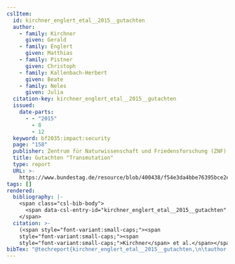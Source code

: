 ```yaml
---
cslItem:
  id: kirchner_englert_etal__2015__gutachten
  author:
    - family: Kirchner
      given: Gerald
    - family: Englert
      given: Matthias
    - family: Pistner
      given: Christoph
    - family: Kallenbach-Herbert
      given: Beate
    - family: Neles
      given: Julia
  citation-key: kirchner_englert_etal__2015__gutachten
  issued:
    date-parts:
      - - "2015"
        - 8
        - 12
  keyword: bf2035:impact:security
  page: "158"
  publisher: Zentrum für Naturwissenschaft und Friedensforschung (ZNF) und Öko-Institut
  title: Gutachten "Transmutation"
  type: report
  URL: >-
    https://www.bundestag.de/resource/blob/400438/f54e3da4bbe76395bce2e40721212379/kmat_48-data.pdf
tags: []
rendered:
  bibliography: |-
    <span class="csl-bib-body">
      <span data-csl-entry-id="kirchner_englert_etal__2015__gutachten" class="csl-entry"><span class='author-bib'>Kirchner, Englert, M., Pistner, C., Kallenbach-Herbert, B., &#38; Neles, J.</span>. <span class='date-bib'>(2015)</span>. <span class='title'><i><b><span style="font-style:normal;">Gutachten „Transmutation“</span></b></i></span> (S. 158). Zentrum für Naturwissenschaft und Friedensforschung (ZNF) und Öko-Institut. <span class='URL'><a href='https://www.bundestag.de/resource/blob/400438/f54e3da4bbe76395bce2e40721212379/kmat_48-data.pdf'>LINK</a></span></span>
    </span>
  citation: >-
    (<span style="font-variant:small-caps;"><span
    style="font-variant:small-caps;"><span
    style="font-variant:small-caps;">Kirchner</span> et al.</span></span>, 2015)
bibTex: "@techreport{kirchner_englert_etal__2015__gutachten,\n\tauthor = {Kirchner, Gerald and Englert, Matthias and Pistner, Christoph and Kallenbach-Herbert, Beate and Neles, Julia},\n\tyear = {2015},\n\tmonth = {aug 12},\n\tpages = {158},\n\tinstitution = {Zentrum f{\\\" u}r Naturwissenschaft und Friedensforschung (ZNF) und {\\\" O}ko-Institut},\n\ttitle = {Gutachten \"{Transmutation}\"},\n\turl = {https://www.bundestag.de/resource/blob/400438/f54e3da4bbe76395bce2e40721212379/kmat_48-data.pdf},\n}\n\n"
---
```

